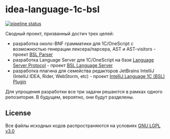 # idea-language-1c-bsl

[![pipeline status](https://gitlab.com/nixel2007/idea-language-1c-bsl/badges/master/pipeline.svg)](https://gitlab.com/nixel2007/idea-language-1c-bsl/commits/master)

Сводный проект, призванный достич трех целей:

* разработка около-BNF грамматики для 1С/OneScript с возможностью генерации лексера/парсера, AST и AST-visitors - проект [BSL Parser](./bslparser)
* разработка Language Server для 1С/OneScript на базе [Language Server Protocol](https://microsoft.github.io/language-server-protocol/) - проект [BSL Language Server](./languageserver)
* разработка плагина для семейства редакторов JetBrains IntelliJ (IntelliJ IDEA, Rider, WebStorm, etc) - проект [IntelliJ Language 1C (BSL) Plugin](./intellij-bsl)

Для упрощения разработки все три задачи решаются в рамках одного репозитория. В будущем, вероятно, они будут разделены.

## License

Все файлы исходных кодов распространяются на условиях [GNU LGPL v3.0](./COPYING.LESSER.md)

